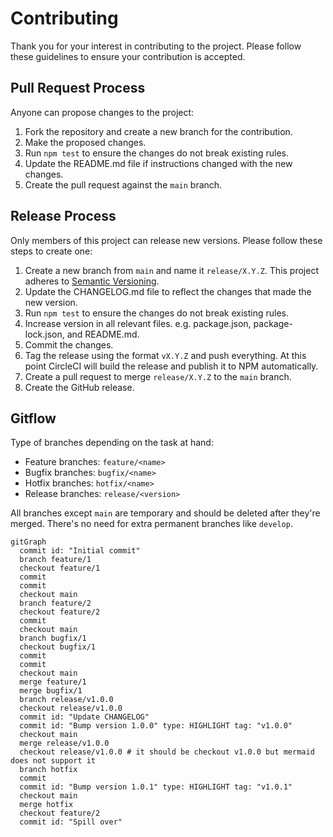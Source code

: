 # Contributing

Thank you for your interest in contributing to the project. Please follow
these guidelines to ensure your contribution is accepted.

## Pull Request Process

Anyone can propose changes to the project:

1. Fork the repository and create a new branch for the contribution.
2. Make the proposed changes.
3. Run `npm test` to ensure the changes do not break existing rules.
4. Update the README.md file if instructions changed with the new changes.
5. Create the pull request against the `main` branch.

## Release Process

Only members of this project can release new versions. Please follow these
steps to create one:

1. Create a new branch from `main` and name it `release/X.Y.Z`. This project
   adheres to [Semantic Versioning](http://semver.org/).
2. Update the CHANGELOG.md file to reflect the changes that made the new
   version.
3. Run `npm test` to ensure the changes do not break existing rules.
4. Increase version in all relevant files. e.g. package.json,
   package-lock.json, and README.md.
5. Commit the changes.
6. Tag the release using the format `vX.Y.Z` and push everything. At this point
   CircleCI will build the release and publish it to NPM automatically.
7. Create a pull request to merge `release/X.Y.Z` to the `main` branch.
8. Create the GitHub release.

## Gitflow

Type of branches depending on the task at hand:

- Feature branches: `feature/<name>`
- Bugfix branches: `bugfix/<name>`
- Hotfix branches: `hotfix/<name>`
- Release branches: `release/<version>`

All branches except `main` are temporary and should be deleted after they're
merged. There's no need for extra permanent branches like `develop`.

```mermaid
gitGraph
  commit id: "Initial commit"
  branch feature/1
  checkout feature/1
  commit
  commit
  checkout main
  branch feature/2
  checkout feature/2
  commit
  checkout main
  branch bugfix/1
  checkout bugfix/1
  commit
  commit
  checkout main
  merge feature/1
  merge bugfix/1
  branch release/v1.0.0
  checkout release/v1.0.0
  commit id: "Update CHANGELOG"
  commit id: "Bump version 1.0.0" type: HIGHLIGHT tag: "v1.0.0"
  checkout main
  merge release/v1.0.0
  checkout release/v1.0.0 # it should be checkout v1.0.0 but mermaid does not support it
  branch hotfix
  commit
  commit id: "Bump version 1.0.1" type: HIGHLIGHT tag: "v1.0.1"
  checkout main
  merge hotfix
  checkout feature/2
  commit id: "Spill over"
```

